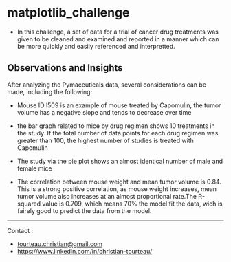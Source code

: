 # matplotlib_challenge

* In this challenge, a set of data for a trial of cancer drug treatments was given to be cleaned and examined and reported in a manner which can be more quickly and easily referenced and interpretted.
 
## Observations and Insights

After analyzing the Pymaceuticals data, several considerations can be made, including the following:

* Mouse ID l509 is an example of mouse treated by Capomulin, the tumor volume has a negative slope and tends to decrease over time

* the bar graph related to mice by drug regimen shows 10 treatments in the study. If the total number of data points for each drug regimen was greater than 100, the highest number of studies is treated with Capomulin

* The study via the pie plot shows an almost identical number of male and female mice

* The correlation between mouse weight and mean tumor volume is 0.84. This is a strong positive correlation, as mouse weight increases, mean tumor volume also increases at an almost proportional rate.The R-squared value is 0.709, which means 70% the model fit the data, wich is fairely good to predict the data from the model.

<hr>
Contact : 

* tourteau.christian@gmail.com
* https://www.linkedin.com/in/christian-tourteau/
